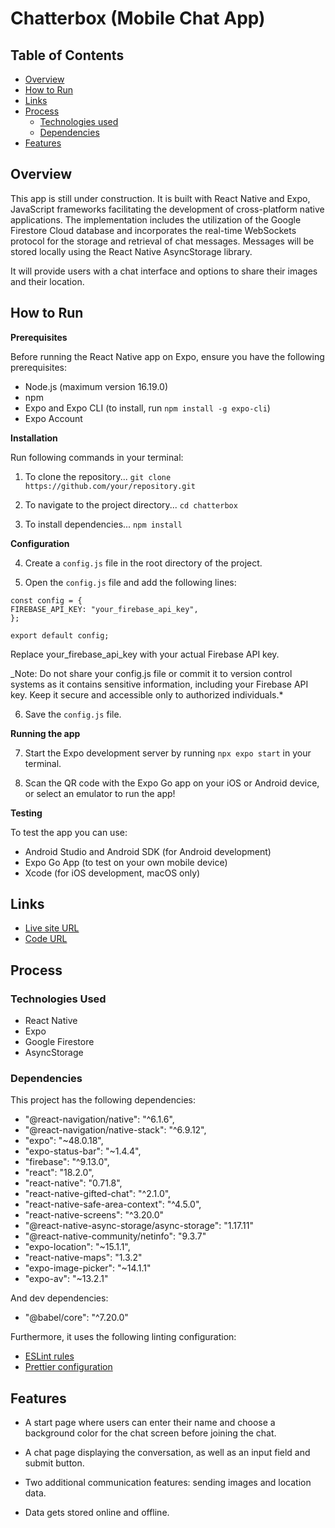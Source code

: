 # Chatterbox (Mobile Chat App)

## Table of Contents

- [Overview](#overview)
- [How to Run](#how-to-run)
- [Links](#links)
- [Process](#process)
  - [Technologies used](#technologies-used)
  - [Dependencies](#dependencies)
- [Features](#features)

## Overview

This app is still under construction. It is built with React Native and Expo, JavaScript frameworks facilitating the development of cross-platform native applications. The implementation includes the utilization of the Google Firestore Cloud database and incorporates the real-time WebSockets protocol for the storage and retrieval of chat messages. Messages will be stored locally using the React Native AsyncStorage library.

It will provide users with a chat interface and options to share their images and their location.

## How to Run

**Prerequisites**

Before running the React Native app on Expo, ensure you have the following prerequisites:

- Node.js (maximum version 16.19.0)
- npm
- Expo and Expo CLI (to install, run `npm install -g expo-cli`)
- Expo Account

**Installation**

Run following commands in your terminal:

1. To clone the repository...
   `git clone https://github.com/your/repository.git`

2. To navigate to the project directory...
   `cd chatterbox`

3. To install dependencies...
   `npm install`

**Configuration**

4. Create a `config.js` file in the root directory of the project.

5. Open the `config.js` file and add the following lines:

```
const config = {
FIREBASE_API_KEY: "your_firebase_api_key",
};

export default config;
```

Replace your_firebase_api_key with your actual Firebase API key.

\_Note: Do not share your config.js file or commit it to version control systems as it contains sensitive information, including your Firebase API key. Keep it secure and accessible only to authorized individuals.\*

6. Save the `config.js` file.

**Running the app**

7. Start the Expo development server by running `npx expo start` in your terminal.

8. Scan the QR code with the Expo Go app on your iOS or Android device, or select an emulator to run the app!

**Testing**

To test the app you can use:

- Android Studio and Android SDK (for Android development)
- Expo Go App (to test on your own mobile device)
- Xcode (for iOS development, macOS only)

## Links

- [Live site URL]()
- [Code URL](https://github.com/ElenaUJ/chatterbox)

## Process

### Technologies Used

- React Native
- Expo
- Google Firestore
- AsyncStorage

### Dependencies

This project has the following dependencies:

- "@react-navigation/native": "^6.1.6",
- "@react-navigation/native-stack": "^6.9.12",
- "expo": "~48.0.18",
- "expo-status-bar": "~1.4.4",
- "firebase": "^9.13.0",
- "react": "18.2.0",
- "react-native": "0.71.8",
- "react-native-gifted-chat": "^2.1.0",
- "react-native-safe-area-context": "^4.5.0",
- "react-native-screens": "^3.20.0"
- "@react-native-async-storage/async-storage": "1.17.11"
- "@react-native-community/netinfo": "9.3.7"
- "expo-location": "~15.1.1",
- "react-native-maps": "1.3.2"
- "expo-image-picker": "~14.1.1"
- "expo-av": "~13.2.1"

And dev dependencies:

- "@babel/core": "^7.20.0"

Furthermore, it uses the following linting configuration:

- [ESLint rules](https://github.com/mydea/simple-pokedex-app/blob/master/.eslintrc)
- [Prettier configuration](https://stackoverflow.com/questions/55430906/prettier-single-quote-for-javascript-and-json-double-quote-for-html-sass-and-c)

## Features

- A start page where users can enter their name and choose a background color for the chat screen before joining the chat.

- A chat page displaying the conversation, as well as an input field and submit button.

- Two additional communication features: sending images and location data.

- Data gets stored online and offline.
